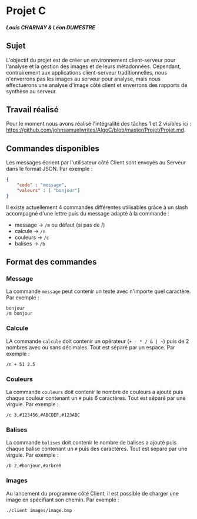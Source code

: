 # Projet C

##### Louis CHARNAY & Léon DUMESTRE

## Sujet

L'objectif du projet est de créer un environnement client-serveur pour l'analyse et la gestion des images et de leurs métadonnées. Cependant,
contrairement aux applications client-serveur traditionnelles, nous n'enverrons pas les images au serveur pour analyse, mais nous effectuerons une analyse d'image côté client et enverrons des rapports de synthèse au serveur.

## Travail réalisé

Pour le moment nous avons réalisé l'intégralité des tâches 1 et 2 visibles ici : https://github.com/johnsamuelwrites/AlgoC/blob/master/Projet/Projet.md.

## Commandes disponibles

Les messages écrient par l'utilisateur côté Client sont envoyés au Serveur dans le format JSON. Par exemple :

```json
{
    "code" : "message",
    "valeurs" : [ "bonjour"]
}
```

Il existe actuellement 4 commandes différentes utilisables grâce à un slash accompagné d'une lettre puis du message adapté à la commande :

- message -> `/m` ou défaut (si pas de /)
- calcule -> `/n`
- couleurs -> `/c`
- balises -> `/b`

## Format des commandes

### Message

La commande `message` peut contenir un texte avec n'importe quel caractère. Par exemple :
```
bonjour
/m bonjour
```

### Calcule

LA commande `calcule` doit contenir un opérateur (`+ - * / & | ~`) puis de 2 nombres avec ou sans décimales. Tout est séparé par un espace. Par exemple :
```
/n + 51 2.5
```

### Couleurs

La commande `couleurs` doit contenir le nombre de couleurs a ajouté puis chaque couleur contenant un `#` puis 6 caractères. Tout est séparé par une virgule. Par exemple :
```
/c 3,#123456,#ABCDEF,#123ABC 
```

### Balises

La commande `balises` doit contenir le nombre de balises a ajouté puis chaque balise contenant un `#` puis des caractères. Tout est séparé par une virgule. Par exemple :
```
/b 2,#bonjour,#arbre8
```

### Images
Au lancement du programme côté Client, il est possible de charger une image en spécifiant son chemin. Par exemple :
```
./client images/image.bmp
```